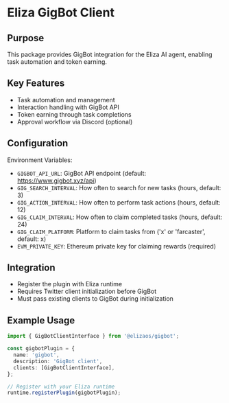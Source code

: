 # Eliza GigBot Client

## Purpose

This package provides GigBot integration for the Eliza AI agent, enabling task automation and token earning.

## Key Features

- Task automation and management
- Interaction handling with GigBot API
- Token earning through task completions
- Approval workflow via Discord (optional)

## Configuration

Environment Variables:

- `GIGBOT_API_URL`: GigBot API endpoint (default: https://www.gigbot.xyz/api)
- `GIG_SEARCH_INTERVAL`: How often to search for new tasks (hours, default: 3)
- `GIG_ACTION_INTERVAL`: How often to perform task actions (hours, default: 12)
- `GIG_CLAIM_INTERVAL`: How often to claim completed tasks (hours, default: 24)
- `GIG_CLAIM_PLATFORM`: Platform to claim tasks from ('x' or 'farcaster', default: x)
- `EVM_PRIVATE_KEY`: Ethereum private key for claiming rewards (required)

## Integration

- Register the plugin with Eliza runtime
- Requires Twitter client initialization before GigBot
- Must pass existing clients to GigBot during initialization

## Example Usage

```typescript
import { GigBotClientInterface } from '@elizaos/gigbot';

const gigbotPlugin = {
  name: 'gigbot',
  description: 'GigBot client',
  clients: [GigBotClientInterface],
};

// Register with your Eliza runtime
runtime.registerPlugin(gigbotPlugin);
```
